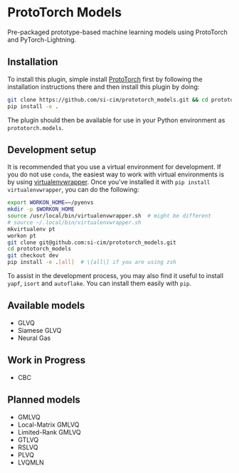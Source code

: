 # ProtoTorch Models

Pre-packaged prototype-based machine learning models using ProtoTorch and
PyTorch-Lightning.

## Installation

To install this plugin, simple install
[ProtoTorch](https://github.com/si-cim/prototorch) first by following the
installation instructions there and then install this plugin by doing:

```sh
git clone https://github.com/si-cim/prototorch_models.git && cd prototorch_models
pip install -e .
```

The plugin should then be available for use in your Python environment as
`prototorch.models`.

## Development setup

It is recommended that you use a virtual environment for development. If you do
not use `conda`, the easiest way to work with virtual environments is by using
[virtualenvwrapper](https://virtualenvwrapper.readthedocs.io/en/latest/). Once
you've installed it with `pip install virtualenvwrapper`, you can do the
following:

```sh
export WORKON_HOME=~/pyenvs
mkdir -p $WORKON_HOME
source /usr/local/bin/virtualenvwrapper.sh  # might be different
# source ~/.local/bin/virtualenvwrapper.sh
mkvirtualenv pt
workon pt
git clone git@github.com:si-cim/prototorch_models.git
cd prototorch_models
git checkout dev
pip install -e .[all]  # \[all\] if you are using zsh
```

To assist in the development process, you may also find it useful to install
`yapf`, `isort` and `autoflake`. You can install them easily with `pip`.

## Available models

- GLVQ
- Siamese GLVQ
- Neural Gas

## Work in Progress
- CBC

## Planned models
- GMLVQ
- Local-Matrix GMLVQ
- Limited-Rank GMLVQ
- GTLVQ
- RSLVQ
- PLVQ
- LVQMLN
